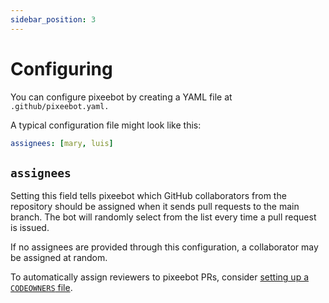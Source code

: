 ```yaml
---
sidebar_position: 3
---
```


# Configuring

You can configure pixeebot by creating a YAML file at `.github/pixeebot.yaml.`

A typical configuration file might look like this:
```yaml
assignees: [mary, luis]
```

## `assignees`
Setting this field tells pixeebot which GitHub collaborators from the repository should be assigned when it sends pull requests to the main branch. The bot will randomly select from the list every time a pull request is issued.

If no assignees are provided through this configuration, a collaborator may be assigned at random. 

To automatically assign reviewers to pixeebot PRs, consider [setting up a `CODEOWNERS` file](https://docs.github.com/en/repositories/managing-your-repositorys-settings-and-features/customizing-your-repository/about-code-owners).